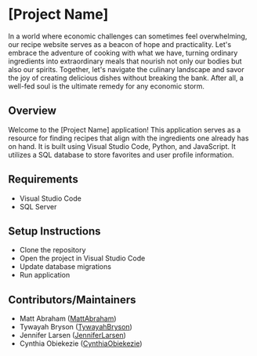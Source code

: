 # [Project Name]

In a world where economic challenges can sometimes feel overwhelming, our recipe website serves as a beacon of hope and practicality. 
Let's embrace the adventure of cooking with what we have, turning ordinary ingredients into extraordinary meals that nourish not only our bodies but also our spirits. 
Together, let's navigate the culinary landscape and savor the joy of creating delicious dishes without breaking the bank. After all, a well-fed soul is the ultimate remedy for any economic storm.

## Overview

Welcome to the [Project Name] application! This application serves as a resource for finding recipes that align with the ingredients one already has on hand. It is built using Visual Studio Code, Python, and JavaScript. 
It utilizes a SQL database to store favorites and user profile information.

## Requirements
  - Visual Studio Code
  - SQL Server

## Setup Instructions
  - Clone the repository
  - Open the project in Visual Studio Code
  - Update database migrations
  - Run application

## Contributors/Maintainers
  - Matt Abraham ([MattAbraham](https://github.com/mabe3069))
  - Tywayah Bryson ([TywayahBryson](https://github.com/tbryson1024))
  - Jennifer Larsen ([JenniferLarsen](https://github.com/JenniferLarsen))
  - Cynthia Obiekezie ([CynthiaObiekezie](https://github.com/CynCity098))


